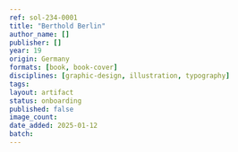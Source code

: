 ```yaml
---
ref: sol-234-0001
title: "Berthold Berlin"
author_name: []
publisher: []
year: 19
origin: Germany
formats: [book, book-cover]
disciplines: [graphic-design, illustration, typography]
tags:
layout: artifact
status: onboarding
published: false
image_count:
date_added: 2025-01-12
batch:
---
```

